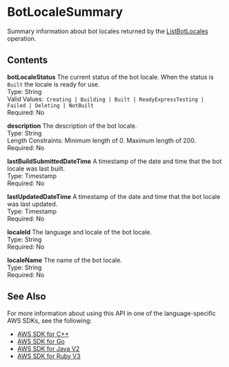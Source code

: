 # BotLocaleSummary<a name="API_BotLocaleSummary"></a>

Summary information about bot locales returned by the [ListBotLocales](API_ListBotLocales.md) operation\.

## Contents<a name="API_BotLocaleSummary_Contents"></a>

 **botLocaleStatus**   <a name="lexv2-Type-BotLocaleSummary-botLocaleStatus"></a>
The current status of the bot locale\. When the status is `Built` the locale is ready for use\.  
Type: String  
Valid Values:` Creating | Building | Built | ReadyExpressTesting | Failed | Deleting | NotBuilt`   
Required: No

 **description**   <a name="lexv2-Type-BotLocaleSummary-description"></a>
The description of the bot locale\.  
Type: String  
Length Constraints: Minimum length of 0\. Maximum length of 200\.  
Required: No

 **lastBuildSubmittedDateTime**   <a name="lexv2-Type-BotLocaleSummary-lastBuildSubmittedDateTime"></a>
A timestamp of the date and time that the bot locale was last built\.  
Type: Timestamp  
Required: No

 **lastUpdatedDateTime**   <a name="lexv2-Type-BotLocaleSummary-lastUpdatedDateTime"></a>
A timestamp of the date and time that the bot locale was last updated\.  
Type: Timestamp  
Required: No

 **localeId**   <a name="lexv2-Type-BotLocaleSummary-localeId"></a>
The language and locale of the bot locale\.  
Type: String  
Required: No

 **localeName**   <a name="lexv2-Type-BotLocaleSummary-localeName"></a>
The name of the bot locale\.  
Type: String  
Required: No

## See Also<a name="API_BotLocaleSummary_SeeAlso"></a>

For more information about using this API in one of the language\-specific AWS SDKs, see the following:
+  [AWS SDK for C\+\+](https://docs.aws.amazon.com/goto/SdkForCpp/models.lex.v2-2020-08-07/BotLocaleSummary) 
+  [AWS SDK for Go](https://docs.aws.amazon.com/goto/SdkForGoV1/models.lex.v2-2020-08-07/BotLocaleSummary) 
+  [AWS SDK for Java V2](https://docs.aws.amazon.com/goto/SdkForJavaV2/models.lex.v2-2020-08-07/BotLocaleSummary) 
+  [AWS SDK for Ruby V3](https://docs.aws.amazon.com/goto/SdkForRubyV3/models.lex.v2-2020-08-07/BotLocaleSummary) 